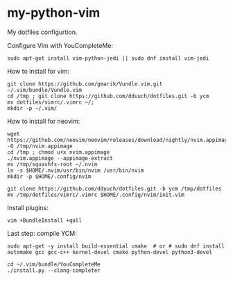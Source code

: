 # my-python-vim
My dotfiles configurtion.


Configure Vim with YouCompleteMe:

    sudo apt-get install vim-python-jedi || sudo dnf install vim-jedi


How to install for vim:

    git clone https://github.com/gmarik/Vundle.vim.git ~/.vim/bundle/Vundle.vim
    cd /tmp ; git clone https://github.com/dduuch/dotfiles.git -b ycm
    mv dotfiles/vimrc/.vimrc ~/;
    mkdir -p ~/.vim/


How to install for neovim:

    wget https://github.com/neovim/neovim/releases/download/nightly/nvim.appimage -O /tmp/nvim.appimage
    cd /tmp ; chmod u+x nvim.appimage
    ./nvim.appimage --appimage-extract
    mv /tmp/squashfs-root ~/.nvim
    ln -s $HOME/.nvim/usr/bin/nvim /usr/bin/nvim
    mkdir -p $HOME/.config/nvim

    git clone https://github.com/dduuch/dotfiles.git -b ycm /tmp/dotfiles
    mv /tmp/dotfiles/vimrc/.vimrc $HOME/.config/nvim/init.vim


Install plugins:

    vim +BundleInstall +qall


Last step: compile YCM:

    sudo apt-get -y install build-essential cmake  # or # sudo dnf install automake gcc gcc-c++ kernel-devel cmake python-devel python3-devel

    cd ~/.vim/bundle/YouCompleteMe
    ./install.py --clang-completer
